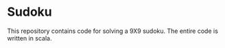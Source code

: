 # Sudoku
This repository contains code for solving a 9X9 sudoku. The entire code is written in scala.
